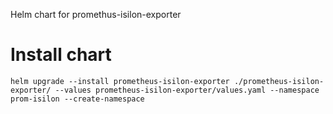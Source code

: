 Helm chart for promethus-isilon-exporter
# Install chart 
```
helm upgrade --install prometheus-isilon-exporter ./prometheus-isilon-exporter/ --values prometheus-isilon-exporter/values.yaml --namespace prom-isilon --create-namespace
```